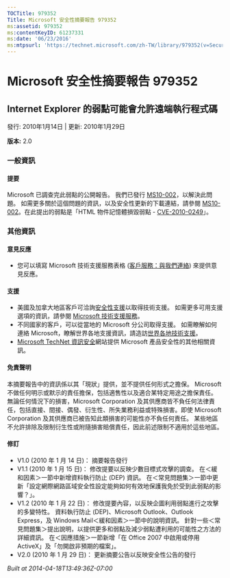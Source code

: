 ```yaml
---
TOCTitle: 979352
Title: Microsoft 安全性摘要報告 979352
ms:assetid: 979352
ms:contentKeyID: 61237331
ms:date: '06/23/2016'
ms:mtpsurl: 'https://technet.microsoft.com/zh-TW/library/979352(v=Security.10)'
---
```



Microsoft 安全性摘要報告 979352
===============================

Internet Explorer 的弱點可能會允許遠端執行程式碼
------------------------------------------------

發行: 2010年1月14日 | 更新: 2010年1月29日

**版本:** 2.0

### 一般資訊

#### 提要

Microsoft 已調查完此弱點的公開報告。 我們已發行 [MS10-002](http://technet.microsoft.com/security/bulletin/ms10-002)，以解決此問題。 如需更多關於這個問題的資訊，以及安全性更新的下載連結，請參閱 [MS10-002](http://technet.microsoft.com/security/bulletin/ms10-002)。在此提出的弱點是「HTML 物件記憶體損毀弱點 - [CVE-2010-0249](http://www.cve.mitre.org/cgi-bin/cvename.cgi?name=cve-2010-0249)」。

### 其他資訊

#### 意見反應

-   您可以填寫 Microsoft 技術支援服務表格 ([客戶服務：與我們連絡](https://support.microsoft.com/common/survey.aspx?scid=sw;en;1257&amp;showpage=1&amp;ws=technet&amp;sd=tech)) 來提供意見反應。

#### 支援

-   美國及加拿大地區客戶可洽詢[安全性支援](http://go.microsoft.com/fwlink/?linkid=21131)以取得技術支援。 如需更多可用支援選項的資訊，請參閱 [Microsoft 技術支援服務](http://support.microsoft.com/)。
-   不同國家的客戶，可以從當地的 Microsoft 分公司取得支援。 如需瞭解如何連絡 Microsoft，瞭解世界各地支援資訊，請造訪[世界各地技術支援](http://go.microsoft.com/fwlink/?linkid=21155)。
-   [Microsoft TechNet 資訊安全](http://technet.microsoft.com/zh-tw/security/default.aspx)網站提供 Microsoft 產品安全性的其他相關資訊。

#### 免責聲明

本摘要報告中的資訊係以其「現狀」提供，並不提供任何形式之擔保。 Microsoft 不做任何明示或默示的責任擔保，包括適售性以及適合某特定用途之擔保責任。 無論任何情況下的損害，Microsoft Corporation 及其供應商皆不負任何法律責任，包括直接、間接、偶發、衍生性、所失業務利益或特殊損害。即使 Microsoft Corporation 及其供應商已被告知此類損害的可能性亦不負任何責任。 某些地區不允許排除及限制衍生性或附隨損害賠償責任，因此前述限制不適用於這些地區。

#### 修訂

-   V1.0 (2010 年 1 月 14 日)： 摘要報告發行
-   V1.1 (2010 年 1 月 15 日)： 修改提要以反映少數目標式攻擊的調查。 在＜緩和因素＞一節中新增資料執行防止 (DEP) 資訊。 在＜常見問題集＞一節中更新「設定網際網路區域安全性設定能夠如何有效地保護我免於受到此弱點的影響？」。
-   V1.2 (2010 年 1 月 22 日)： 修改提要內容，以反映企圖利用弱點進行之攻擊的多變特性。 資料執行防止 (DEP)、Microsoft Outlook、Outlook Express，及 Windows Mail＜緩和因素＞一節中的說明資訊。 針對一些＜常見問題集＞提出說明，以提供更多和弱點及減少弱點遭利用的可能性之方法的詳細資訊。 在＜因應措施＞一節新增「在 Office 2007 中啟用或停用 ActiveX」及「勿開啟非預期的檔案」。
-   V2.0 (2010 年 1 月 29 日)： 更新摘要公告以反映安全性公告的發行

*Built at 2014-04-18T13:49:36Z-07:00*

